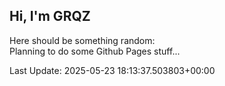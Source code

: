 ## Hi, I'm GRQZ
Here should be something random:  
Planning to do some Github Pages stuff...


Last Update: 2025-05-23 18:13:37.503803+00:00
